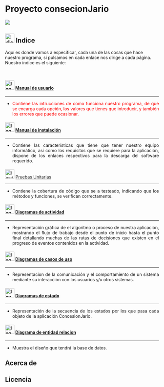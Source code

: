 

# Proyecto consecionJario
<img src="https://user-images.githubusercontent.com/73592097/118132364-87b4d000-b3f7-11eb-8e28-f9abd13bd7f4.png"> 

## <img src="https://user-images.githubusercontent.com/73592097/118824884-2175f480-b8b2-11eb-8c75-905b7e15f1cb.png" alt="dedo Indice" width="30px" height="30px"> Indice 

<p align="align">Aquí es donde vamos a especificar, cada una de las cosas que hace nuestro programa, si pulsamos en cada enlace nos dirige a cada página. Nuestro indice es el siguiente: </p>
<br>

#### <img src="https://user-images.githubusercontent.com/73592097/118827449-49feee00-b8b4-11eb-8143-a8c9dac6fe63.png" alt="logo usuario" height="30px" width="30px" > [Manual de usuario](https://github.com/anfari/ConcesionJArio/wiki/Manual-de-usuario)

<hr> 

- <p align="justify" style="color: red; "> Contiene las intrucciones de como funciona nuestro programa, de que se encarga cada opción, los valores que tienes que introducir, y también los errores que puede ocasionar.</p>



#### <img src="https://user-images.githubusercontent.com/73592097/118827092-f68ca000-b8b3-11eb-820b-29233374c9dd.png" alt="logo instalacion" height="30px" width="30px">  [Manual de instalación](https://github.com/anfari/ConcesionJArio/wiki/Manual-de-instalaci%C3%B3n) 

<hr>

- <p align="justify">Contiene las características que tiene que tener nuestro equipo informático, así como los requisitos que se requiere para la aplicación, dispone de los enlaces respectivos para la descarga del software requerido.</p>

#### 
<img src="https://user-images.githubusercontent.com/73592097/118838251-70755700-b8bd-11eb-87f7-727cdde73437.png" alt="testing" width="30px" height="30px">  [Pruebas Unitarias](https://github.com/anfari/ConcesionJArio/wiki/Pruebas-Unitarias)

<hr>

- <p align="justify">Contiene la cobertura de código que se a testeado, indicando que los métodos y funciones, se verifican correctamente.</p>


#### <img src="https://user-images.githubusercontent.com/73592097/118895699-91aa6780-b8fe-11eb-9542-cb5e1bc6d25d.png" alt="logo entidad relacion" width="30px" height="30px">  [Diagramas de actividad](https://github.com/anfari/ConcesionJArio/wiki/Diagrama-de-Actividad)

<hr>

- <p align="justify">Representación gráfica de el algoritmo o proceso de nuestra aplicación, mostrando el flujo de trabajo desde el punto de inicio hasta el punto final detallando muchas de las rutas de decisiones que existen en el progreso de eventos contenidos en la actividad. </p>


#### <img src="https://user-images.githubusercontent.com/73592097/118895536-47c18180-b8fe-11eb-9414-120195f46c32.png" alt="logo entidad relacion" width="30px" height="30px">  [Diagramas de casos de uso](https://github.com/anfari/ConcesionJArio/wiki/Diagrama-de-Caso-de-Uso)

<hr>

- <p align="justify">Representacion de la comunicación y el comportamiento de un sistema mediante su interacción con los usuarios y/u otros sistemas.</p>


#### <img src="https://user-images.githubusercontent.com/73592097/118895433-147ef280-b8fe-11eb-8d21-5300c9cd5aeb.png" alt="logo entidad relacion" width="30px" height="30px">  [Diagramas de estado](https://github.com/anfari/ConcesionJArio/wiki/Diagrama-de-Estado)

<hr>

- <p align="justify">Representación de la secuencia de los estados por los que pasa cada objeto de la aplicación ConcesionJario. </p>


#### <img src="https://user-images.githubusercontent.com/73592097/118860293-213a2100-b8d3-11eb-94d0-5f28ca0d8dd6.png" alt="logo entidad relacion" width="30px" height="30px"> [Diagrama de entidad relacion](https://github.com/anfari/ConcesionJArio/wiki/Diagrama-Entidad-Relacion)

<hr>

- <p align="justify"> Muestra el diseño que tendrá la base de datos.</p>









## Acerca de 
## Licencia
